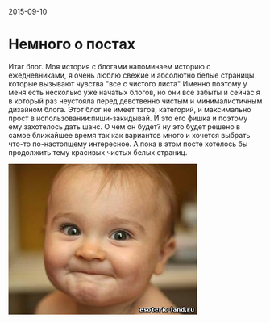 <time>2015-09-10</time>
# Немного о постах

Итаг блог. Моя история с блогами напоминаем историю с ежедневниками, я очень люблю свежие и абсолютно белые страницы, которые вызывают чувства "все с чистого листа" Именно поэтому у меня есть несколько уже начатых блогов, но они все забыты и сейчас я в который раз неустояла перед девственно чистым и минималистичным дизайном блога. Этот блог не имеет тэгов, категорий, и максимально прост в использовании:пиши-закидывай. И это его фишка и поэтому ему захотелось дать шанс. О чем он будет? ну это будет решено в самое ближайшее время так как вариантов много и хочется выбрать что-то по-настоящему интересное. А пока в этом посте хотелось бы продолжить тему красивых чистых белых страниц.

![подпись](posts/images/fun.jpg "под")